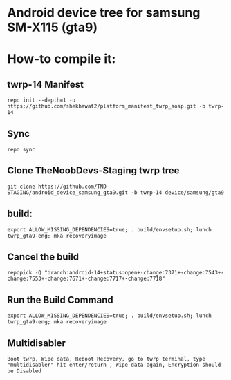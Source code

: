 # Android device tree for samsung SM-X115 (gta9)

# How-to compile it:

## twrp-14 Manifest
    repo init --depth=1 -u https://github.com/shekhawat2/platform_manifest_twrp_aosp.git -b twrp-14
## Sync
    repo sync
## Clone TheNoobDevs-Staging twrp tree
    git clone https://github.com/TND-STAGING/android_device_samsung_gta9.git -b twrp-14 device/samsung/gta9
## build:
    export ALLOW_MISSING_DEPENDENCIES=true; . build/envsetup.sh; lunch twrp_gta9-eng; mka recoveryimage
## Cancel the build
    repopick -Q "branch:android-14+status:open+-change:7371+-change:7543+-change:7553+-change:7671+-change:7717+-change:7718"
## Run the Build Command
    export ALLOW_MISSING_DEPENDENCIES=true; . build/envsetup.sh; lunch twrp_gta9-eng; mka recoveryimage
## Multidisabler
    Boot twrp, Wipe data, Reboot Recovery, go to twrp terminal, type "multidisabler" hit enter/return , Wipe data again, Encryption should be Disabled


